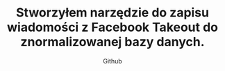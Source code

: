 ---
title: "Stworzyłem narzędzie do zapisu wiadomości z Facebook Takeout do znormalizowanej bazy danych."
subtitle: "Github"
github: "https://github.com/asdfMaciej/fb-messages-parser"
weight: 10
---